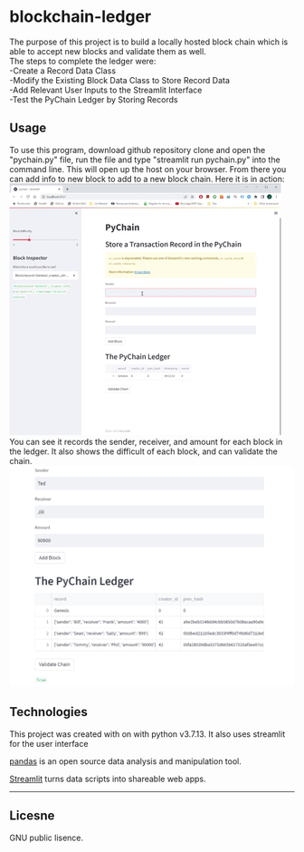 # blockchain-ledger

The purpose of this project is to build a locally hosted block chain which is able to accept new blocks and validate them as well. <br>
The steps to complete the ledger were: <br>
-Create a Record Data Class <br>
-Modify the Existing Block Data Class to Store Record Data <br>
-Add Relevant User Inputs to the Streamlit Interface <br>
-Test the PyChain Ledger by Storing Records <br>

## Usage

To use this program, download github repository clone and open the "pychain.py" file, run the file and type "streamlit run pychain.py" into the command line.  This will open up the host on your browser.  From there you can add info to new block to add to a new block chain.  Here it is in action:
![streamlit](/images/giphy.gif)
You can see it records the sender, receiver, and amount for each block in the ledger.  It also shows the difficult of each block, and can validate the chain.
![Validation](/images/validation.png)

## Technologies
This project was created with on with python v3.7.13.  It also uses streamlit for the user interface

[pandas](https://pandas.pydata.org/) is an open source data analysis and manipulation tool.

[Streamlit](https://streamlit.io/) turns data scripts into shareable web apps.



---


## Licesne
GNU public lisence.